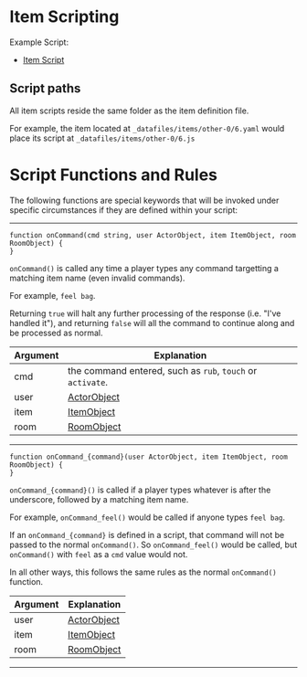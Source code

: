# Item Scripting

Example Script: 
* [Item Script](../_datafiles/items/other-0/6.js)

## Script paths

All item scripts reside the same folder as the item definition file.

For example, the item located at `_datafiles/items/other-0/6.yaml` would place its script at `_datafiles/items/other-0/6.js`

# Script Functions and Rules

The following functions are special keywords that will be invoked under specific circumstances if they are defined within your script:

---

```
function onCommand(cmd string, user ActorObject, item ItemObject, room RoomObject) {
}
```

`onCommand()` is called any time a player types any command targetting a matching item name (even invalid commands).

For example, `feel bag`.

Returning `true` will halt any further processing of the response (i.e. "I've handled it"), and returning `false` will all the command to continue along and be processed as normal.

|  Argument | Explanation |
| --- | --- |
| cmd | the command entered, such as `rub`, `touch` or `activate`. |
| user | [ActorObject](FUNCTIONS_ACTORS.md) |
| item | [ItemObject](FUNCTIONS_ITEMS.md) |
| room | [RoomObject](FUNCTIONS_ROOMS.md) |

---

```
function onCommand_{command}(user ActorObject, item ItemObject, room RoomObject) {
}
```

`onCommand_{command}()` is called if a player types whatever is after the underscore, followed by a matching item name.

For example, `onCommand_feel()` would be called if anyone types `feel bag`.

If an `onCommand_{command}` is defined in a script, that command will not be passed to the normal `onCommand()`. So `onCommand_feel()` would be called, but `onCommand()` with `feel` as a `cmd` value would not.

In all other ways, this follows the same rules as the normal `onCommand()` function.

|  Argument | Explanation |
| --- | --- |
| user | [ActorObject](FUNCTIONS_ACTORS.md) |
| item | [ItemObject](FUNCTIONS_ITEMS.md) |
| room | [RoomObject](FUNCTIONS_ROOMS.md) |

---